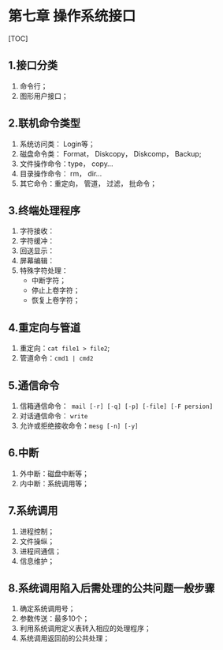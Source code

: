 # 第七章 操作系统接口

[TOC]



## 1.接口分类
1. 命令行；
2. 图形用户接口；



## 2.联机命令类型

1. 系统访问类： Login等；
2. 磁盘命令类： Format， Diskcopy， Diskcomp， Backup;
3. 文件操作命令：type， copy…
4. 目录操作命令： rm， dir…
5. 其它命令：重定向， 管道， 过滤， 批命令；



## 3.终端处理程序

1. 字符接收：
2. 字符缓冲：
3. 回送显示：
4. 屏幕编辑：
5. 特殊字符处理：
   - 中断字符；  
   - 停止上卷字符；  
   - 恢复上卷字符；  



## 4.重定向与管道

1. 重定向：`cat file1 > file2`;
2. 管道命令：`cmd1 | cmd2`



## 5.通信命令

1. 信箱通信命令：` mail [-r] [-q] [-p] [-file] [-F persion]`
2. 对话通信命令： `write`
3. 允许或拒绝接收命令：`mesg [-n] [-y]`



## 6.中断

1. 外中断：磁盘中断等；
2. 内中断：系统调用等；



## 7.系统调用

1. 进程控制；
2. 文件操纵；
3. 进程间通信；
4. 信息维护；



## 8.系统调用陷入后需处理的公共问题一般步骤

1. 确定系统调用号；
2. 参数传送：最多10个；
3. 利用系统调用定义表转入相应的处理程序；
4. 系统调用返回前的公共处理；